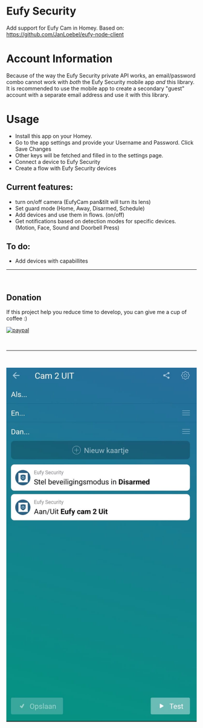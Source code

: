 # Eufy Security

Add support for Eufy Cam in Homey.
Based on: https://github.com/JanLoebel/eufy-node-client

# Account Information

Because of the way the Eufy Security private API works, an email/password combo cannot
work with _both_ the Eufy Security mobile app _and_ this library. It is recommended to
use the mobile app to create a secondary "guest" account with a separate email address
and use it with this library.

# Usage
- Install this app on your Homey.
- Go to the app settings and provide your Username and Password. Click Save Changes
- Other keys will be fetched and filled in to the settings page.
- Connect a device to Eufy Security
- Create a flow with Eufy Security devices

## Current features:
- turn on/off camera (EufyCam pan&tilt will turn its lens)
- Set guard mode (Home, Away, Disarmed, Schedule)
- Add devices and use them in flows. (on/off)
- Get notifications based on detection modes for specific devices. (Motion, Face, Sound and Doorbell Press) 

## To do:
- Add devices with capabillites
---
&nbsp;
## Donation
If this project help you reduce time to develop, you can give me a cup of coffee :) 

[![paypal](https://www.paypalobjects.com/en_US/NL/i/btn/btn_donateCC_LG.gif)](https://paypal.me/martijnpoppen)

&nbsp;

---
&nbsp;

![image info](./assets/images/eufy1.jpeg)
